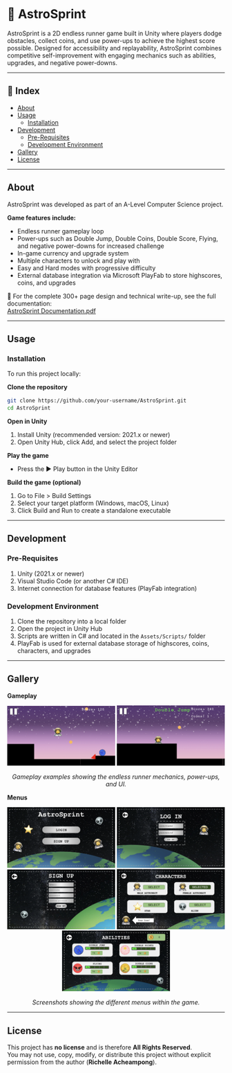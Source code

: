 # 🚀 AstroSprint

AstroSprint is a 2D endless runner game built in Unity where players dodge obstacles, collect coins, and use power-ups to achieve the highest score possible. Designed for accessibility and replayability, AstroSprint combines competitive self-improvement with engaging mechanics such as abilities, upgrades, and negative power-downs.

---

## 📑 Index
- [About](#about)  
- [Usage](#usage)  
  - [Installation](#installation)  
- [Development](#development)  
  - [Pre-Requisites](#pre-requisites)  
  - [Development Environment](#development-environment)  
- [Gallery](#gallery)  
- [License](#license)  

---

## About
AstroSprint was developed as part of an A-Level Computer Science project.  

**Game features include:**  
- Endless runner gameplay loop  
- Power-ups such as Double Jump, Double Coins, Double Score, Flying, and negative power-downs for increased challenge  
- In-game currency and upgrade system  
- Multiple characters to unlock and play with  
- Easy and Hard modes with progressive difficulty  
- External database integration via Microsoft PlayFab to store highscores, coins, and upgrades  

📄 For the complete 300+ page design and technical write-up, see the full documentation:  
[AstroSprint Documentation.pdf](docs/AstroSprint%20Documentation.pdf)  

---

## Usage

### Installation
To run this project locally:  

**Clone the repository**
```bash
git clone https://github.com/your-username/AstroSprint.git
cd AstroSprint
```
**Open in Unity**  
1. Install Unity (recommended version: 2021.x or newer)  
2. Open Unity Hub, click Add, and select the project folder  

**Play the game**  
- Press the ▶️ Play button in the Unity Editor  

**Build the game (optional)**  
1. Go to File > Build Settings  
2. Select your target platform (Windows, macOS, Linux)  
3. Click Build and Run to create a standalone executable  

---

## Development

### Pre-Requisites
1. Unity (2021.x or newer)  
2. Visual Studio Code (or another C# IDE)  
3. Internet connection for database features (PlayFab integration)  

### Development Environment
1. Clone the repository into a local folder  
2. Open the project in Unity Hub  
3. Scripts are written in C# and located in the `Assets/Scripts/` folder  
4. PlayFab is used for external database storage of highscores, coins, characters, and upgrades  

---

## Gallery

**Gameplay** 
<p align="center">
  <img src="screenshots/gameplay1.png" alt="Gameplay Screenshot 1" width="250"/>
  <img src="screenshots/gameplay2.png" alt="Gameplay Screenshot 2" width="250"/>
</p>

<p align="center">
  <em>Gameplay examples showing the endless runner mechanics, power-ups, and UI.</em>
</p>

**Menus**
<p align="center">
  <img src="screenshots/main menu.png" alt="Main Menu Screenshot" width="250"/>
  <img src="screenshots/login menu.png" alt="Login Menu Screenshot" width="250"/>
  <img src="screenshots/sign up menu.png" alt="Sign Up Menu Screenshot" width="250"/>
  <img src="screenshots/character menu.png" alt="Character Menu Screenshot" width="250"/>
  <img src="screenshots/abilities menu.png" alt="Abilities Menu Screenshot" width="250"/>
</p>

<p align="center">
  <em>Screenshots showing the different menus within the game.</em>
</p>

---

## License

This project has **no license** and is therefore **All Rights Reserved**.  
You may not use, copy, modify, or distribute this project without explicit permission from the author (**Richelle Acheampong**).
